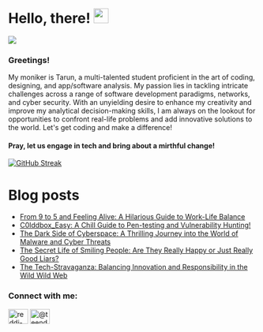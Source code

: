 # Hello, there! <img src="https://raw.githubusercontent.com/MartinHeinz/MartinHeinz/master/wave.gif" width="30px">
![](https://komarev.com/ghpvc/?username=REDDITARUN&color=brightgreen)

### Greetings! 
My moniker is Tarun, a multi-talented student proficient in the art of coding, designing, and app/software analysis. My passion lies in tackling intricate challenges across a range of software development paradigms, networks, and cyber security. With an unyielding desire to enhance my creativity and improve my analytical decision-making skills, I am always on the lookout for opportunities to confront real-life problems and add innovative solutions to the world. Let's get coding and make a difference!

#### Pray, let us engage in tech and bring about a mirthful change!

[![GitHub Streak](https://streak-stats.demolab.com?user=REDDITARUN&theme=tokyonight&hide_border=true&background=EB545400)](https://git.io/streak-stats)

# Blog posts

<!-- BLOG-POST-LIST:START -->
- [From 9 to 5 and Feeling Alive: A Hilarious Guide to Work-Life Balance](https://medium.com/@teendifferent7/from-9-to-5-and-feeling-alive-a-hilarious-guide-to-work-life-balance-24b9e6e04624?source=rss-9ecb664d87c1------2)
- [C0lddbox_Easy: A Chill Guide to Pen-testing and Vulnerability Hunting!](https://medium.com/@teendifferent7/c0lddbox-easy-a-chill-guide-to-pen-testing-and-vulnerability-hunting-481f55eddb4?source=rss-9ecb664d87c1------2)
- [The Dark Side of Cyberspace: A Thrilling Journey into the World of Malware and Cyber Threats](https://medium.com/@teendifferent7/the-dark-side-of-cyberspace-a-thrilling-journey-into-the-world-of-malware-and-cyber-threats-ea3616980b9f?source=rss-9ecb664d87c1------2)
- [The Secret Life of Smiling People: Are They Really Happy or Just Really Good Liars?](https://medium.com/@teendifferent7/the-secret-life-of-smiling-people-are-they-really-happy-or-just-really-good-liars-38e63ad27652?source=rss-9ecb664d87c1------2)
- [The Tech-Stravaganza: Balancing Innovation and Responsibility in the Wild Wild Web](https://medium.com/@teendifferent7/the-tech-stravaganza-balancing-innovation-and-responsibility-in-the-wild-wild-web-a68ef3b1077a?source=rss-9ecb664d87c1------2)
<!-- BLOG-POST-LIST:END -->


<h3 align="left">Connect with me:</h3>
<p align="left">
<a href="https://linkedin.com/in/reddi-tarun-466470190" target="blank"><img align="center" src="https://raw.githubusercontent.com/rahuldkjain/github-profile-readme-generator/master/src/images/icons/Social/linked-in-alt.svg" alt="reddi-tarun-466470190" height="30" width="40" /></a>
<a href="https://medium.com/@teendifferent7" target="blank"><img align="center" src="https://raw.githubusercontent.com/rahuldkjain/github-profile-readme-generator/master/src/images/icons/Social/medium.svg" alt="@teendifferent7" height="30" width="40" /></a>
</p>

<!--
**REDDITARUN/REDDITARUN** is a ✨ _special_ ✨ repository because its `README.md` (this file) appears on your GitHub profile.

Here are some ideas to get you started:

- 🔭 I’m currently working on ...
- 🌱 I’m currently learning ...
- 👯 I’m looking to collaborate on ...
- 🤔 I’m looking for help with ...
- 💬 Ask me about ...
- 📫 How to reach me: ...
- 😄 Pronouns: ...
- ⚡ Fun fact: ...
-->
